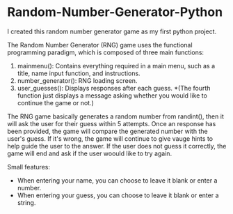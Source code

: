 # Random-Number-Generator-Python

I created this random number generator game as my first python project.

The Random Number Generator (RNG) game uses the functional programming paradigm, which is composed of three main functions:
1. mainmenu(): 
   Contains everything required in a main menu, such as a title, name input function, and instructions.
2. number_generator(): 
   RNG loading screen.
3. user_guesses():
   Displays responses after each guess.
*(The fourth function just displays a message asking whether you would like to continue the game or not.)

The RNG game basically generates a random number from randint(), then it will ask the user for their guess within 5 attempts.
Once an response has been provided, the game will compare the generated number with the user's guess. If it's wrong, the game
will continue to give vauge hints to help guide the user to the answer. If the user does not guess it correctly, the game will
end and ask if the user woould like to try again.

Small features:
- When entering your name, you can choose to leave it blank or enter a number.
- When entering your guess, you can choose to leave it blank or enter a string.
